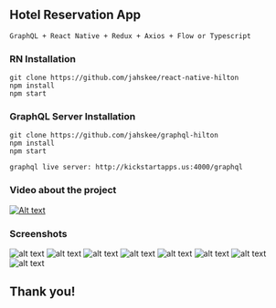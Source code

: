 ## Hotel Reservation App

    GraphQL + React Native + Redux + Axios + Flow or Typescript

### RN Installation 
    git clone https://github.com/jahskee/react-native-hilton
    npm install
    npm start

### GraphQL Server Installation
    git clone https://github.com/jahskee/graphql-hilton
    npm install
    npm start
    
    graphql live server: http://kickstartapps.us:4000/graphql
     
### Video about the project
[![Alt text](https://i.imgur.com/pVByW80.png)](https://www.youtube.com/watch?v=VIZ7UAruLTw)

### Screenshots

![alt text](https://i.imgur.com/8TKTUna.png)
![alt text](https://image.ibb.co/hXWxYz/image7.jpg)
![alt text](https://image.ibb.co/hVpvLe/image6.jpg)
![alt text](https://image.ibb.co/nAzZDz/image5.jpg)
![alt text](https://image.ibb.co/gt4qmK/image4.jpg)
![alt text](https://image.ibb.co/jqqKfe/image3.jpg)
![alt text](https://image.ibb.co/fXXMtz/image2.jpg)
![alt text](https://image.ibb.co/kd4HYz/image1.jpg)

## Thank you!
